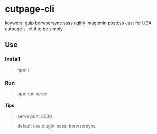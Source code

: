 # cutpage-cli
keywors: gulp borwsersync sass uglify imagemin postcss
Just for UDA cutpage ，let it to be simply

## Use
### Install
> npm i

### Run
> npm run serve

#### Tips
> serve port: 3030

> default use plugin: sass, borwsersync

